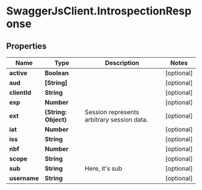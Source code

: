 # SwaggerJsClient.IntrospectionResponse

## Properties
Name | Type | Description | Notes
------------ | ------------- | ------------- | -------------
**active** | **Boolean** |  | [optional] 
**aud** | **[String]** |  | [optional] 
**clientId** | **String** |  | [optional] 
**exp** | **Number** |  | [optional] 
**ext** | **{String: Object}** | Session represents arbitrary session data. | [optional] 
**iat** | **Number** |  | [optional] 
**iss** | **String** |  | [optional] 
**nbf** | **Number** |  | [optional] 
**scope** | **String** |  | [optional] 
**sub** | **String** | Here, it&#39;s sub | [optional] 
**username** | **String** |  | [optional] 


